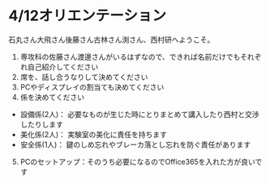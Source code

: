 <!-- -*- Coding: utf-8 -*- -->
<!-- > pandoc orientation.md --include-in-header=../header.txt -s -o orientation.html -->

# 4/12オリエンテーション
石丸さん大飛さん後藤さん古林さん渕さん、西村研へようこそ。

1. 専攻科の佐藤さん渡邊さんがいるはずなので、できれば名前だけでもそれぞれ自己紹介してください
1. 席を、話し合うなりして決めてください
1. PCやディスプレイの割当ても決めてください
1. 係を決めてください
- 設備係(2人)： 必要なものが生じた時にとりまとめて講入したり西村と交渉したりします
- 美化係(2人)： 実験室の美化に責任を持ちます
- 安全係(1人)： 鍵のしめ忘れやブレーカ落とし忘れを防ぐ責任があります
5. PCのセットアップ：そのうち必要になるのでOffice365を入れた方が良いです
